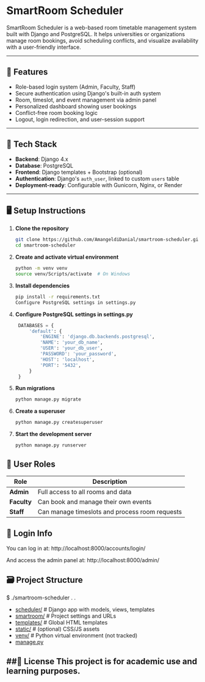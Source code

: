 # SmartRoom Scheduler

SmartRoom Scheduler is a web-based room timetable management system built with Django and PostgreSQL. It helps universities or organizations manage room bookings, avoid scheduling conflicts, and visualize availability with a user-friendly interface.

---

## 🚀 Features

- Role-based login system (Admin, Faculty, Staff)
- Secure authentication using Django's built-in auth system
- Room, timeslot, and event management via admin panel
- Personalized dashboard showing user bookings
- Conflict-free room booking logic
- Logout, login redirection, and user-session support

---

## 🧱 Tech Stack

- **Backend**: Django 4.x
- **Database**: PostgreSQL
- **Frontend**: Django templates + Bootstrap (optional)
- **Authentication**: Django's `auth_user`, linked to custom `users` table
- **Deployment-ready**: Configurable with Gunicorn, Nginx, or Render

---

## 🖥️ Setup Instructions

1. **Clone the repository**
   ```bash
   git clone https://github.com/AmangeldiDanial/smartroom-scheduler.git
   cd smartroom-scheduler

2. **Create and activate virtual environment**
    ```bash
    python -m venv venv
    source venv/Scripts/activate  # On Windows

4. **Install dependencies**
    ```bash
    pip install -r requirements.txt
    Configure PostgreSQL settings in settings.py

6. **Configure PostgreSQL settings in settings.py**
   ```python
    DATABASES = {
        'default': {
            'ENGINE': 'django.db.backends.postgresql',
            'NAME': 'your_db_name',
            'USER': 'your_db_user',
            'PASSWORD': 'your_password',
            'HOST': 'localhost',
            'PORT': '5432',
        }
    }

8. **Run migrations**
    ```bash
    python manage.py migrate

10. **Create a superuser**
    ```bash
    python manage.py createsuperuser

12. **Start the development server**
    ```bash
    python manage.py runserver

## 👥 User Roles

| Role    | Description                                     |
|---------|-------------------------------------------------|
| **Admin**   | Full access to all rooms and data              |
| **Faculty** | Can book and manage their own events          |
| **Staff**   | Can manage timeslots and process room requests |


## 🔐 Login Info
You can log in at:
http://localhost:8000/accounts/login/

And access the admin panel at:
http://localhost:8000/admin/

## 🗃️ Project Structure
$ ./smartroom-scheduler .
.
 * [scheduler/](./scheduler) # Django app with models, views, templates
 * [smartroom/](./smartroom) # Project settings and URLs
 * [templates/](./templates) # Global HTML templates
 * [static/](./static) # (optional) CSS/JS assets
 * [venv/](./venv)  # Python virtual environment (not tracked)
 * [manage.py](./manage.py)

##📌 License
This project is for academic use and learning purposes.
---
